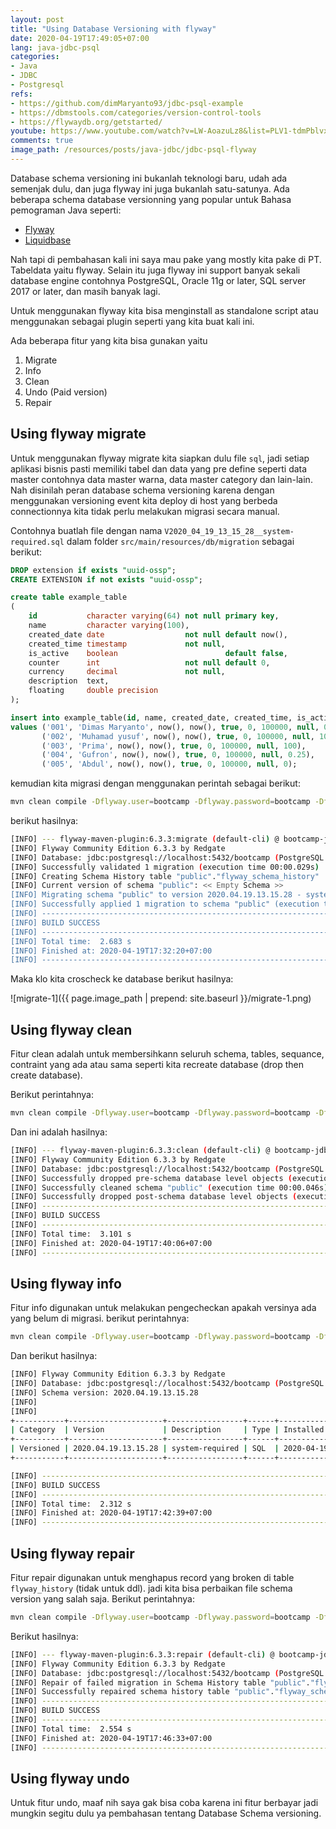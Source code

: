 ```yaml
---
layout: post
title: "Using Database Versioning with flyway"
date: 2020-04-19T17:49:05+07:00
lang: java-jdbc-psql
categories:
- Java
- JDBC
- Postgresql
refs: 
- https://github.com/dimMaryanto93/jdbc-psql-example
- https://dbmstools.com/categories/version-control-tools
- https://flywaydb.org/getstarted/
youtube: https://www.youtube.com/watch?v=LW-AoazuLz8&list=PLV1-tdmPblvxVAb1P-CRsPraIv3ks3A16&index=5
comments: true
image_path: /resources/posts/java-jdbc/jdbc-psql-flyway
---
```


Database schema versioning ini bukanlah teknologi baru, udah ada semenjak dulu, dan juga flyway ini juga bukanlah satu-satunya. Ada beberapa schema database versionning yang popular untuk Bahasa pemograman Java seperti:

- [Flyway](https://flywaydb.org)
- [Liquidbase](https://www.liquibase.org)

Nah tapi di pembahasan kali ini saya mau pake yang mostly kita pake di PT. Tabeldata yaitu flyway. Selain itu juga flyway ini support banyak sekali database engine contohnya PostgreSQL, Oracle 11g or later, SQL server 2017 or later, dan masih banyak lagi.

Untuk menggunakan flyway kita bisa menginstall as standalone script atau menggunakan sebagai plugin seperti yang kita buat kali ini. 

Ada beberapa fitur yang kita bisa gunakan yaitu 

1. Migrate
2. Info
3. Clean
5. Undo (Paid version)
6. Repair

## Using flyway migrate

Untuk menggunakan flyway migrate kita siapkan dulu file `sql`, jadi setiap aplikasi bisnis pasti memiliki tabel dan data yang pre define seperti data master contohnya data master warna, data master category dan lain-lain. Nah disinilah peran database schema versioning karena dengan menggunakan versioning event kita deploy di host yang berbeda connectionnya kita tidak perlu melakukan migrasi secara manual.

Contohnya buatlah file dengan nama `V2020_04_19_13_15_28__system-required.sql` dalam folder `src/main/resources/db/migration` sebagai berikut:

```sql
DROP extension if exists "uuid-ossp";
CREATE EXTENSION if not exists "uuid-ossp";

create table example_table
(
    id           character varying(64) not null primary key,
    name         character varying(100),
    created_date date                  not null default now(),
    created_time timestamp             not null,
    is_active    boolean                        default false,
    counter      int                   not null default 0,
    currency     decimal               not null,
    description  text,
    floating     double precision
);

insert into example_table(id, name, created_date, created_time, is_active, counter, currency, description, floating)
values ('001', 'Dimas Maryanto', now(), now(), true, 0, 100000, null, 0.1),
       ('002', 'Muhamad yusuf', now(), now(), true, 0, 100000, null, 10.1),
       ('003', 'Prima', now(), now(), true, 0, 100000, null, 100),
       ('004', 'Gufron', now(), now(), true, 0, 100000, null, 0.25),
       ('005', 'Abdul', now(), now(), true, 0, 100000, null, 0);

```

kemudian kita migrasi dengan menggunakan perintah sebagai berikut:

```bash
mvn clean compile -Dflyway.user=bootcamp -Dflyway.password=bootcamp -Dflyway.url=jdbc:postgresql://localhost:5432/bootcamp flyway:migrate
```

berikut hasilnya:

```bash
[INFO] --- flyway-maven-plugin:6.3.3:migrate (default-cli) @ bootcamp-jdbc-psql ---
[INFO] Flyway Community Edition 6.3.3 by Redgate
[INFO] Database: jdbc:postgresql://localhost:5432/bootcamp (PostgreSQL 12.1)
[INFO] Successfully validated 1 migration (execution time 00:00.029s)
[INFO] Creating Schema History table "public"."flyway_schema_history" ...
[INFO] Current version of schema "public": << Empty Schema >>
[INFO] Migrating schema "public" to version 2020.04.19.13.15.28 - system-required
[INFO] Successfully applied 1 migration to schema "public" (execution time 00:00.087s)
[INFO] ------------------------------------------------------------------------
[INFO] BUILD SUCCESS
[INFO] ------------------------------------------------------------------------
[INFO] Total time:  2.683 s
[INFO] Finished at: 2020-04-19T17:32:20+07:00
[INFO] ------------------------------------------------------------------------
```

Maka klo kita croscheck ke database berikut hasilnya:

![migrate-1]({{ page.image_path | prepend: site.baseurl }}/migrate-1.png)

## Using flyway clean

Fitur clean adalah untuk membersihkann seluruh schema, tables, sequance, contraint yang ada atau sama seperti kita recreate database (drop then create database).

Berikut perintahnya:

```bash
mvn clean compile -Dflyway.user=bootcamp -Dflyway.password=bootcamp -Dflyway.url=jdbc:postgresql://localhost:5432/bootcamp flyway:clean
```

Dan ini adalah hasilnya:

```bash
[INFO] --- flyway-maven-plugin:6.3.3:clean (default-cli) @ bootcamp-jdbc-psql ---
[INFO] Flyway Community Edition 6.3.3 by Redgate
[INFO] Database: jdbc:postgresql://localhost:5432/bootcamp (PostgreSQL 12.1)
[INFO] Successfully dropped pre-schema database level objects (execution time 00:00.003s)
[INFO] Successfully cleaned schema "public" (execution time 00:00.046s)
[INFO] Successfully dropped post-schema database level objects (execution time 00:00.002s)
[INFO] ------------------------------------------------------------------------
[INFO] BUILD SUCCESS
[INFO] ------------------------------------------------------------------------
[INFO] Total time:  3.101 s
[INFO] Finished at: 2020-04-19T17:40:06+07:00
[INFO] ------------------------------------------------------------------------
```

## Using flyway info

Fitur info digunakan untuk melakukan pengecheckan apakah versinya ada yang belum di migrasi. berikut perintahnya:

```bash
mvn clean compile -Dflyway.user=bootcamp -Dflyway.password=bootcamp -Dflyway.url=jdbc:postgresql://localhost:5432/bootcamp flyway:info
```

Dan berikut hasilnya:

```bash
[INFO] Flyway Community Edition 6.3.3 by Redgate
[INFO] Database: jdbc:postgresql://localhost:5432/bootcamp (PostgreSQL 12.1)
[INFO] Schema version: 2020.04.19.13.15.28
[INFO] 
[INFO] 
+-----------+---------------------+-----------------+------+---------------------+---------+
| Category  | Version             | Description     | Type | Installed On        | State   |
+-----------+---------------------+-----------------+------+---------------------+---------+
| Versioned | 2020.04.19.13.15.28 | system-required | SQL  | 2020-04-19 17:42:32 | Success |
+-----------+---------------------+-----------------+------+---------------------+---------+

[INFO] ------------------------------------------------------------------------
[INFO] BUILD SUCCESS
[INFO] ------------------------------------------------------------------------
[INFO] Total time:  2.312 s
[INFO] Finished at: 2020-04-19T17:42:39+07:00
[INFO] ------------------------------------------------------------------------
```

## Using flyway repair

Fitur repair digunakan untuk menghapus record yang broken di table `flyway_history` (tidak untuk ddl). jadi kita bisa perbaikan file schema version yang salah saja. Berikut perintahnya:

```bash
mvn clean compile -Dflyway.user=bootcamp -Dflyway.password=bootcamp -Dflyway.url=jdbc:postgresql://localhost:5432/bootcamp flyway:repair
```

Berikut hasilnya:

```bash
[INFO] --- flyway-maven-plugin:6.3.3:repair (default-cli) @ bootcamp-jdbc-psql ---
[INFO] Flyway Community Edition 6.3.3 by Redgate
[INFO] Database: jdbc:postgresql://localhost:5432/bootcamp (PostgreSQL 12.1)
[INFO] Repair of failed migration in Schema History table "public"."flyway_schema_history" not necessary. No failed migration detected.
[INFO] Successfully repaired schema history table "public"."flyway_schema_history" (execution time 00:00.050s).
[INFO] ------------------------------------------------------------------------
[INFO] BUILD SUCCESS
[INFO] ------------------------------------------------------------------------
[INFO] Total time:  2.554 s
[INFO] Finished at: 2020-04-19T17:46:33+07:00
[INFO] ------------------------------------------------------------------------
```

## Using flyway undo

Untuk fitur undo, maaf nih saya gak bisa coba karena ini fitur berbayar jadi mungkin segitu dulu ya pembahasan tentang Database Schema versioning.


